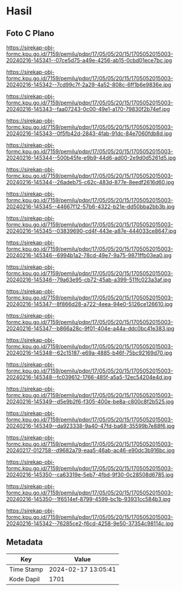 # Hasil

## Foto C Plano

https://sirekap-obj-formc.kpu.go.id/7159/pemilu/pdpr/17/05/05/20/15/1705052015003-20240216-145341--07ce5d75-a49e-4256-ab15-0cbd01ece7bc.jpg

https://sirekap-obj-formc.kpu.go.id/7159/pemilu/pdpr/17/05/05/20/15/1705052015003-20240216-145342--7cd99c7f-2a29-4a52-808c-6ff1b6e9836e.jpg

https://sirekap-obj-formc.kpu.go.id/7159/pemilu/pdpr/17/05/05/20/15/1705052015003-20240216-145343--faa07243-0c00-49e1-a170-79830f2b74ef.jpg

https://sirekap-obj-formc.kpu.go.id/7159/pemilu/pdpr/17/05/05/20/15/1705052015003-20240216-145343--0f5fb42d-2843-4fab-91dc-84e7060fdb8d.jpg

https://sirekap-obj-formc.kpu.go.id/7159/pemilu/pdpr/17/05/05/20/15/1705052015003-20240216-145344--500b45fe-e9b9-44d6-ad00-2e9d0d5261d5.jpg

https://sirekap-obj-formc.kpu.go.id/7159/pemilu/pdpr/17/05/05/20/15/1705052015003-20240216-145344--26adeb75-c62c-483d-877e-8eedf2616d60.jpg

https://sirekap-obj-formc.kpu.go.id/7159/pemilu/pdpr/17/05/05/20/15/1705052015003-20240216-145345--44667f12-57b6-4322-b21e-dd50bba2bb3b.jpg

https://sirekap-obj-formc.kpu.go.id/7159/pemilu/pdpr/17/05/05/20/15/1705052015003-20240216-145345--03839690-cd4f-443e-a87e-444033ce8647.jpg

https://sirekap-obj-formc.kpu.go.id/7159/pemilu/pdpr/17/05/05/20/15/1705052015003-20240216-145346--6994b1a2-78cd-49e7-9a75-9871ffb03ea0.jpg

https://sirekap-obj-formc.kpu.go.id/7159/pemilu/pdpr/17/05/05/20/15/1705052015003-20240216-145346--79a63e95-cb72-45ab-a399-511fc023a3af.jpg

https://sirekap-obj-formc.kpu.go.id/7159/pemilu/pdpr/17/05/05/20/15/1705052015003-20240216-145347--8f866d28-a722-4eea-94e0-5126ce126610.jpg

https://sirekap-obj-formc.kpu.go.id/7159/pemilu/pdpr/17/05/05/20/15/1705052015003-20240216-145347--b866a28c-9f01-404e-a44a-ddc0bc41e383.jpg

https://sirekap-obj-formc.kpu.go.id/7159/pemilu/pdpr/17/05/05/20/15/1705052015003-20240216-145348--62c15187-e69a-4885-b46f-75bc92169d70.jpg

https://sirekap-obj-formc.kpu.go.id/7159/pemilu/pdpr/17/05/05/20/15/1705052015003-20240216-145348--fc039612-1766-485f-a5a5-12ec54204e4d.jpg

https://sirekap-obj-formc.kpu.go.id/7159/pemilu/pdpr/17/05/05/20/15/1705052015003-20240216-145349--d5e9b2f6-f305-400e-be8a-c800c8f2b525.jpg

https://sirekap-obj-formc.kpu.go.id/7159/pemilu/pdpr/17/05/05/20/15/1705052015003-20240216-145349--da923338-9a40-47fd-ba68-35599b7e88f6.jpg

https://sirekap-obj-formc.kpu.go.id/7159/pemilu/pdpr/17/05/05/20/15/1705052015003-20240217-012758--d9682a79-eaa5-46ab-ac46-e90dc3b916bc.jpg

https://sirekap-obj-formc.kpu.go.id/7159/pemilu/pdpr/17/05/05/20/15/1705052015003-20240216-145350--ca63319e-5eb7-4fbd-9f30-0c28508d6785.jpg

https://sirekap-obj-formc.kpu.go.id/7159/pemilu/pdpr/17/05/05/20/15/1705052015003-20240216-145350--1f6514ef-8799-4599-bc1b-93931cc584b3.jpg

https://sirekap-obj-formc.kpu.go.id/7159/pemilu/pdpr/17/05/05/20/15/1705052015003-20240216-145342--76285ce2-f6cd-4258-9e50-37354c98114c.jpg


## Metadata

| Key        | Value               |
| ---------- | ------------------- |
| Time Stamp | 2024-02-17 13:05:41 |
| Kode Dapil | 1701                |



